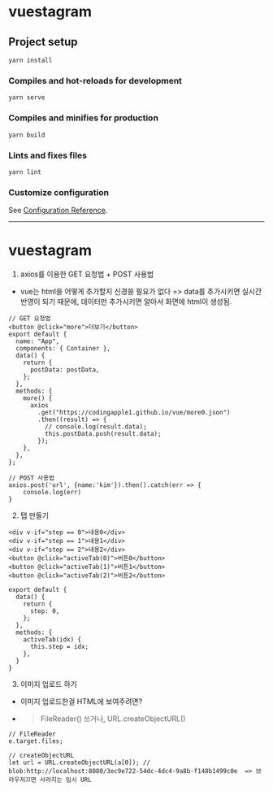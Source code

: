 # vuestagram

## Project setup

```
yarn install
```

### Compiles and hot-reloads for development

```
yarn serve
```

### Compiles and minifies for production

```
yarn build
```

### Lints and fixes files

```
yarn lint
```

### Customize configuration

See [Configuration Reference](https://cli.vuejs.org/config/).

---

# vuestagram

1. axios를 이용한 GET 요청법 + POST 사용법

- vue는 html을 어떻게 추가할지 신경쓸 필요가 없다 => data를 추가시키면 실시간반영이 되기 때문에, 데이터만 추가시키면 알아서 화면에 html이 생성됨.

```
// GET 요청법
<button @click="more">더보기</button>
export default {
  name: "App",
  components: { Container },
  data() {
    return {
      postData: postData,
    };
  },
  methods: {
    more() {
      axios
        .get("https://codingapple1.github.io/vue/more0.json")
        .then((result) => {
          // console.log(result.data);
          this.postData.push(result.data);
        });
    },
  },
};

// POST 사용법
axios.post('url', {name:'kim'}).then().catch(err => {
    console.log(err)
}
```

2. 탭 만들기

```
<div v-if="step == 0">내용0</div>
<div v-if="step == 1">내용1</div>
<div v-if="step == 2">내용2</div>
<button @click="activeTab(0)">버튼0</button>
<button @click="activeTab(1)">버튼1</button>
<button @click="activeTab(2)">버튼2</button>

export default {
  data() {
    return {
      step: 0,
    };
  },
  methods: {
    activeTab(idx) {
      this.step = idx;
    },
  }
}
```

3. 이미지 업로드 하기

- 이미지 업로드한걸 HTML에 보여주려면?
- > FileReader() 쓰거나, URL.createObjectURL()

```
// FileReader
e.target.files;

// createObjectURL
let url = URL.createObjectURL(a[0]); // blob:http://localhost:8080/3ec9e722-54dc-4dc4-9a8b-f148b1499c0e  => 브라우저끄면 사라지는 임시 URL
```
